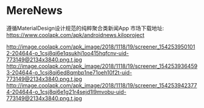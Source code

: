 # MereNews
遵循MaterialDesign设计规范的纯粹聚合类新闻App
市场下载地址:
https://www.coolapk.com/apk/androidnews.kiloproject

http://image.coolapk.com/apk_image/2018/1118/19/screener_1542539501012-204644-o_1csj8qi6e1qsukhj1oo415hqfcnv-uid-773149@2134x3840.png.t.jpg
http://image.coolapk.com/apk_image/2018/1118/19/screener_1542539364593-204644-o_1csj8qi6ed8qmbp1ne71oeh10f2t-uid-773149@2134x3840.png.t.jpg
http://image.coolapk.com/apk_image/2018/1118/19/screener_1542539423774-204644-o_1csj8qi6e1g21r4sejd1l9mvobu-uid-773149@2134x3840.png.t.jpg
